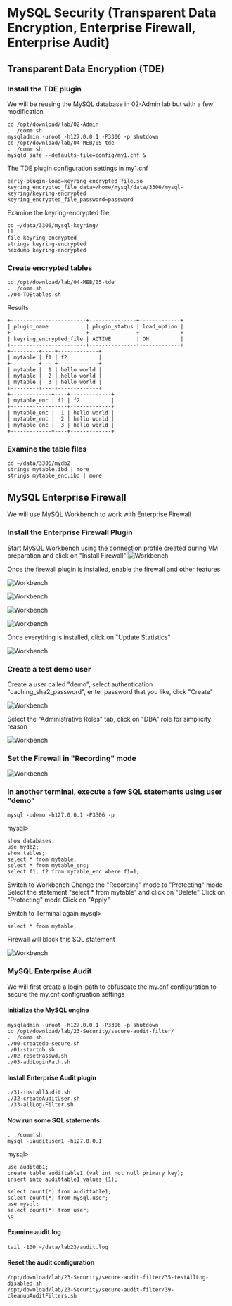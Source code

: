 # MySQL Security (Transparent Data Encryption, Enterprise Firewall, Enterprise Audit)

## Transparent Data Encryption (TDE)
### Install the TDE plugin
We will be reusing the MySQL database in 02-Admin lab but with a few modification
```
cd /opt/download/lab/02-Admin
. ./comm.sh
mysqladmin -uroot -h127.0.0.1 -P3306 -p shutdown
cd /opt/download/lab/04-MEB/05-tde
. ./comm.sh
mysqld_safe --defaults-file=config/my1.cnf &
```
The TDE plugin configuration settings in my1.cnf
```
early-plugin-load=keyring_encrypted_file.so
keyring_encrypted_file_data=/home/mysql/data/3306/mysql-keyring/keyring-encrypted
keyring_encrypted_file_password=password
```
Examine the keyring-encrypted file
```
cd ~/data/3306/mysql-keyring/
ll
file keyring-encrypted
strings keyring-encrypted
hexdump keyring-encrypted
```

### Create encrypted tables
```
cd /opt/download/lab/04-MEB/05-tde
. ./comm.sh
./04-TDEtables.sh
```
Results
```
+------------------------+---------------+-------------+
| plugin_name            | plugin_status | load_option |
+------------------------+---------------+-------------+
| keyring_encrypted_file | ACTIVE        | ON          |
+------------------------+---------------+-------------+
+---------+----+-------------+
| mytable | f1 | f2          |
+---------+----+-------------+
| mytable |  1 | hello world |
| mytable |  2 | hello world |
| mytable |  3 | hello world |
+---------+----+-------------+
+-------------+----+-------------+
| mytable_enc | f1 | f2          |
+-------------+----+-------------+
| mytable_enc |  1 | hello world |
| mytable_enc |  2 | hello world |
| mytable_enc |  3 | hello world |
+-------------+----+-------------+
```
### Examine the table files
```
cd ~/data/3306/mydb2
strings mytable.ibd | more
strings mytable_enc.ibd | more
```

## MySQL Enterprise Firewall
We will use MySQL Workbench to work with Enterprise Firewall

### Install the Enterprise Firewall Plugin
Start MySQL Workbench using the connection profile created during VM preparation and click on "Install Firewall"
![Workbench](img/F1.png)

Once the firewall plugin is installed, enable the firewall and other features

![Workbench](img/F2.png)

![Workbench](img/F3.png)

![Workbench](img/F4.png)

![Workbench](img/F5.png)

Once everything is installed, click on "Update Statistics"

![Workbench](img/F6.png)

### Create a test demo user
Create a user called "demo", select authentication "caching_sha2_password", enter password that you like, click "Create"

![Workbench](img/F7.png)

Select the "Administrative Roles" tab, click on "DBA" role for simplicity reason

![Workbench](img/F8.png)

### Set the Firewall in "Recording" mode

![Workbench](img/F9.png)

### In another terminal, execute a few SQL statements using user "demo"

```
mysql -udemo -h127.0.0.1 -P3306 -p
```
mysql>
```
show databases;
use mydb2;
show tables;
select * from mytable;
select * from mytable_enc;
select f1, f2 from mytable_enc where f1=1;
```

Switch to Workbench
Change the "Recording" mode to "Protecting" mode
Select the statement "select * from mytable" and click on "Delete"
Click on "Protecting" mode
Click on "Apply"


Switch to Terminal again
mysql>
``` 
select * from mytable;
```
Firewall will block this SQL statement

![Workbench](img/F10.png)

### MySQL Enterprise Audit
We will first create a login-path to obfuscate the my.cnf configuration to secure the my.cnf configruation settings
#### Initialize the MySQL engine
```
mysqladmin -uroot -h127.0.0.1 -P3306 -p shutdown
cd /opt/download/lab/23-Security/secure-audit-filter/
. ./comm.sh
./00-createdb-secure.sh
./01-startdb.sh
./02-resetPasswd.sh
./03-addLoginPath.sh
```

#### Install Enterprise Audit plugin
```
./31-installAudit.sh
./32-createAuditUser.sh
./33-allLog-Filter.sh
```
#### Now run some SQL statements
```
. ./comm.sh
mysql -uaudituser1 -h127.0.0.1 
```
mysql>
```
use auditdb1;
create table audittable1 (val int not null primary key);
insert into audittable1 values (1);

select count(*) from audittable1;
select count(*) from mysql.user;
use mysql;
select count(*) from user;
\q
```
#### Examine audit.log
```
tail -100 ~/data/lab23/audit.log
```

#### Reset the audit configuration
```
/opt/download/lab/23-Security/secure-audit-filter/35-testAllLog-disabled.sh
/opt/download/lab/23-Security/secure-audit-filter/39-cleanupAuditFilters.sh
```






















